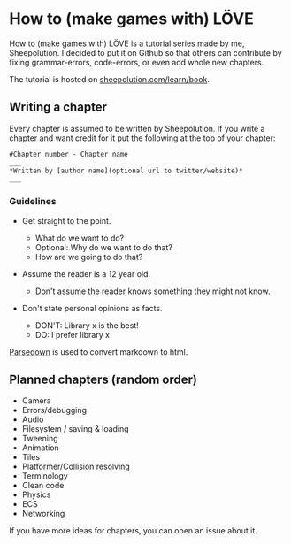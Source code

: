
# How to (make games with) LÖVE
How to (make games  with) LÖVE is a tutorial series made by me, Sheepolution. I decided to put it on Github so that others can contribute by fixing grammar-errors, code-errors, or even add whole new chapters.

The tutorial is hosted on [sheepolution.com/learn/book](www.sheepolution.com/learn/book).

## Writing a chapter
Every chapter is assumed to be written by Sheepolution. If you write a chapter and want credit for it put the following at the top of your chapter:

```md
#Chapter number - Chapter name
___
*Written by [author name](optional url to twitter/website)*
___
```

### Guidelines

* Get straight to the point.
	* What do we want to do?
	* Optional: Why do we want to do that?
	* How are we going to do that?
* Assume the reader is a 12 year old.
	* Don't assume the reader knows something they might not know.

* Don't state personal opinions as facts.
	* DON'T: Library x is the best!
	* DO: I prefer library x

[Parsedown](http://parsedown.org/tests/) is used to convert markdown to html.


## Planned chapters (random order)

* Camera
* Errors/debugging
* Audio
* Filesystem / saving & loading
* Tweening
* Animation
* Tiles
* Platformer/Collision resolving
* Terminology
* Clean code
* Physics
* ECS
* Networking

If you have more ideas for chapters, you can open an issue about it.